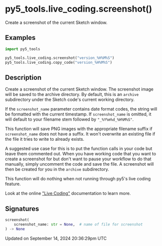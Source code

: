 # py5_tools.live_coding.screenshot()

Create a screenshot of the current Sketch window.

## Examples

<div class="example-table">

<div class="example-row"><div class="example-cell-image">

</div><div class="example-cell-code">

```python
import py5_tools

py5_tools.live_coding.screenshot("version_%H%M%S")
py5_tools.live_coding.copy_code("version_%H%M%S")
```

</div></div>

</div>

## Description

Create a screenshot of the current Sketch window. The screenshot image will be saved to the archive directory. By default, this is an `archive` subdirectory under the Sketch code's current working directory.

If the `screenshot_name` parameter contains date format codes, the string will be formatted with the current timestamp. If `screenshot_name` is omitted, it will default to your filename stem followed by `"_%Y%m%d_%H%M%S"`.

This function will save PNG images with the appropriate filename suffix if `screenshot_name` does not have a suffix. It won't overwrite an existing file if the file it tries to write to already exists.

A suggested use case for this is to put the function calls in your code but leave them commented out. When you have working code that you want to create a screenshot for but don't want to pause your workflow to do that manually, simply uncomment the code and save the file. A screenshot will then be created for you in the `archive` subdirectory.

This function will do nothing when not running through py5's live coding feature.

Look at the online ["Live Coding"](/content/live_coding) documentation to learn more.

## Signatures

```python
screenshot(
    screenshot_name: str = None,  # name of file for screenshot
) -> None
```

Updated on September 14, 2024 20:36:29pm UTC
